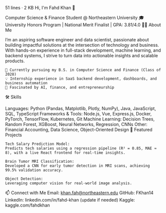 51 lines · 2 KB
Hi, I'm Fahd Khan 👋

Computer Science & Finance Student @ Northeastern University
🎓 University Honors Program | National Merit Finalist | GPA: 3.81/4.0
👨‍💻 About Me

I’m an aspiring software engineer and data scientist, passionate about building impactful solutions at the intersection of technology and business. With hands-on experience in full-stack development, machine learning, and backend systems, I strive to turn data into actionable insights and scalable products.

    🚀 Currently pursuing my B.S. in Computer Science and Finance (Class of 2028)
    💡 Internship experience in SaaS backend development, dashboards, and business automation
    🧠 Fascinated by AI, finance, and entrepreneurship

🛠️ Skills

Languages: Python (Pandas, Matplotlib, Plotly, NumPy), Java, JavaScript, SQL, TypeScript
Frameworks & Tools: Node.js, Vue, Express.js, Docker, PyTorch, TensorFlow, Kubernetes, Git
Machine Learning: Decision Trees, Random Forest, XGBoost, Neural Networks, Regression, CNNs
Other: Financial Accounting, Data Science, Object-Oriented Design
🌟 Featured Projects

    Tech Salary Prediction Model:
    Predicts tech salaries using a regression pipeline (R² = 0.85, MAE ≈ 8), with a live React frontend for real-time insights.

    Brain Tumor MRI Classification:
    Developed a CNN for early tumor detection in MRI scans, achieving 99.5% validation accuracy.

    Object Detection:
    Leveraging computer vision for real-world image analysis.

📫 Connect with Me
Email: khan.fah@northeastern.edu
GitHub: FKhan14
LinkedIn: linkedin.com/in/fahd-khan (update if needed)
Kaggle: kaggle.com/fahdkhan 
